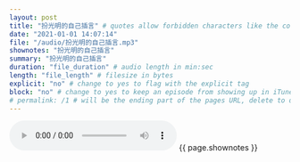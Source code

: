 ```yaml
---
layout: post
title: "扮光明的自己插言" # quotes allow forbidden characters like the colon
date: "2021-01-01 14:07:14"
file: "/audio/扮光明的自己插言.mp3"
shownotes: "扮光明的自己插言"
summary: "扮光明的自己插言"
duration: "file_duration" # audio length in min:sec
length: "file_length" # filesize in bytes
explicit: "no" # change to yes to flag with the explicit tag
block: "no" # change to yes to keep an episode from showing up in iTunes
# permalink: /1 # will be the ending part of the pages URL, delete to default to the title
---
```


<audio controls>
<source src="{{site.url}}{{site.baseurl}}{{ page.file }}" type="audio/x-mp3">
Your browser does not support the audio element.
</audio>
{{ page.shownotes }}
